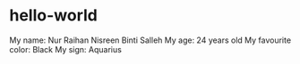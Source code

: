 # hello-world
My name: Nur Raihan Nisreen Binti Salleh 
My age: 24 years old
My favourite color: Black
My sign: Aquarius
